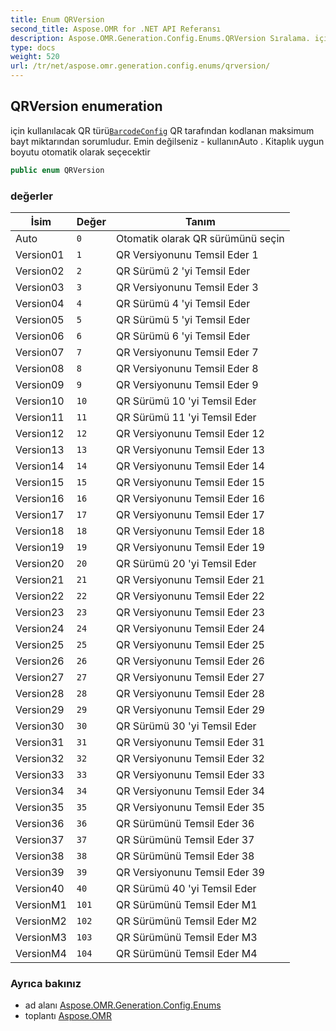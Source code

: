 ```yaml
---
title: Enum QRVersion
second_title: Aspose.OMR for .NET API Referansı
description: Aspose.OMR.Generation.Config.Enums.QRVersion Sıralama. için kullanılacak QR türüBarcodeConfig QR tarafından kodlanan maksimum bayt miktarından sorumludur. Emin değilseniz  kullanınAuto . Kitaplık uygun boyutu otomatik olarak seçecektir
type: docs
weight: 520
url: /tr/net/aspose.omr.generation.config.enums/qrversion/
---
```

## QRVersion enumeration

için kullanılacak QR türü[`BarcodeConfig`](../../aspose.omr.generation.config.elements/barcodeconfig/) QR tarafından kodlanan maksimum bayt miktarından sorumludur. Emin değilseniz - kullanınAuto . Kitaplık uygun boyutu otomatik olarak seçecektir

```csharp
public enum QRVersion
```

### değerler

| İsim | Değer | Tanım |
| --- | --- | --- |
| Auto | `0` | Otomatik olarak QR sürümünü seçin |
| Version01 | `1` | QR Versiyonunu Temsil Eder 1 |
| Version02 | `2` | QR Sürümü 2 'yi Temsil Eder |
| Version03 | `3` | QR Versiyonunu Temsil Eder 3 |
| Version04 | `4` | QR Sürümü 4 'yi Temsil Eder |
| Version05 | `5` | QR Sürümü 5 'yi Temsil Eder |
| Version06 | `6` | QR Sürümü 6 'yi Temsil Eder |
| Version07 | `7` | QR Versiyonunu Temsil Eder 7 |
| Version08 | `8` | QR Versiyonunu Temsil Eder 8 |
| Version09 | `9` | QR Versiyonunu Temsil Eder 9 |
| Version10 | `10` | QR Sürümü 10 'yi Temsil Eder |
| Version11 | `11` | QR Sürümü 11 'yi Temsil Eder |
| Version12 | `12` | QR Versiyonunu Temsil Eder 12 |
| Version13 | `13` | QR Versiyonunu Temsil Eder 13 |
| Version14 | `14` | QR Versiyonunu Temsil Eder 14 |
| Version15 | `15` | QR Versiyonunu Temsil Eder 15 |
| Version16 | `16` | QR Versiyonunu Temsil Eder 16 |
| Version17 | `17` | QR Versiyonunu Temsil Eder 17 |
| Version18 | `18` | QR Versiyonunu Temsil Eder 18 |
| Version19 | `19` | QR Versiyonunu Temsil Eder 19 |
| Version20 | `20` | QR Sürümü 20 'yi Temsil Eder |
| Version21 | `21` | QR Versiyonunu Temsil Eder 21 |
| Version22 | `22` | QR Versiyonunu Temsil Eder 22 |
| Version23 | `23` | QR Versiyonunu Temsil Eder 23 |
| Version24 | `24` | QR Versiyonunu Temsil Eder 24 |
| Version25 | `25` | QR Versiyonunu Temsil Eder 25 |
| Version26 | `26` | QR Versiyonunu Temsil Eder 26 |
| Version27 | `27` | QR Versiyonunu Temsil Eder 27 |
| Version28 | `28` | QR Versiyonunu Temsil Eder 28 |
| Version29 | `29` | QR Versiyonunu Temsil Eder 29 |
| Version30 | `30` | QR Sürümü 30 'yi Temsil Eder |
| Version31 | `31` | QR Versiyonunu Temsil Eder 31 |
| Version32 | `32` | QR Versiyonunu Temsil Eder 32 |
| Version33 | `33` | QR Versiyonunu Temsil Eder 33 |
| Version34 | `34` | QR Versiyonunu Temsil Eder 34 |
| Version35 | `35` | QR Versiyonunu Temsil Eder 35 |
| Version36 | `36` | QR Sürümünü Temsil Eder 36 |
| Version37 | `37` | QR Sürümünü Temsil Eder 37 |
| Version38 | `38` | QR Sürümünü Temsil Eder 38 |
| Version39 | `39` | QR Versiyonunu Temsil Eder 39 |
| Version40 | `40` | QR Sürümü 40 'yi Temsil Eder |
| VersionM1 | `101` | QR Sürümünü Temsil Eder M1 |
| VersionM2 | `102` | QR Sürümünü Temsil Eder M2 |
| VersionM3 | `103` | QR Sürümünü Temsil Eder M3 |
| VersionM4 | `104` | QR Sürümünü Temsil Eder M4 |

### Ayrıca bakınız

* ad alanı [Aspose.OMR.Generation.Config.Enums](../../aspose.omr.generation.config.enums/)
* toplantı [Aspose.OMR](../../)


